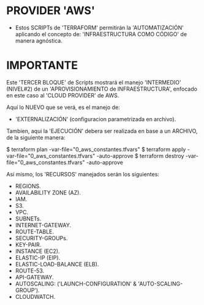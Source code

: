 
# PROVIDER 'AWS'
 
- Estos SCRIPTs de 'TERRAFORM' permitirán la 'AUTOMATIZACIÓN' aplicando el concepto de: 'INFRAESTRUCTURA COMO CÓDIGO' de manera agnóstica.  

# IMPORTANTE

Este 'TERCER BLOQUE' de Scripts mostrará el manejo 'INTERMEDIO' (NIVEL#2) de un 'APROVISIONAMIENTO de INFRAESTRUCTURA', enfocado en este caso al 'CLOUD PROVIDER' de AWS.

Aquí lo NUEVO que se verá, es el manejo de:

* 'EXTERNALIZACIÓN' (configuracion parametrizada en archivo).


Tambien, aqui la 'EJECUCIÓN' debera ser realizada en base a un ARCHIVO, de la siguiente manera:

$ terraform plan -var-file="0_aws_constantes.tfvars"
$ terraform apply -var-file="0_aws_constantes.tfvars" -auto-approve
$ terraform destroy -var-file="0_aws_constantes.tfvars" -auto-approve
 

Así mismo, los 'RECURSOS' manejados serán los siguientes:

- REGIONS.
- AVAILABILITY ZONE (AZ).
- IAM.
- S3.
- VPC.
- SUBNETs.
- INTERNET-GATEWAY.
- ROUTE-TABLE.
- SECURITY-GROUPs.
- KEY-PAIR.
- INSTANCE (EC2).
- ELASTIC-IP (EIP).
- ELASTIC-LOAD-BALANCE (ELB).
- ROUTE-53.
- API-GATEWAY.
- AUTOSCALING: ('LAUNCH-CONFIGURATION' & 'AUTO-SCALING-GROUP').
- CLOUDWATCH.
